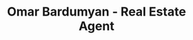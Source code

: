 ---
title: "Omar Bardumyan - Real Estate Agent"
url: /glendale/omar-bardumyan-real-estate-agent/
shop: supermarket
---